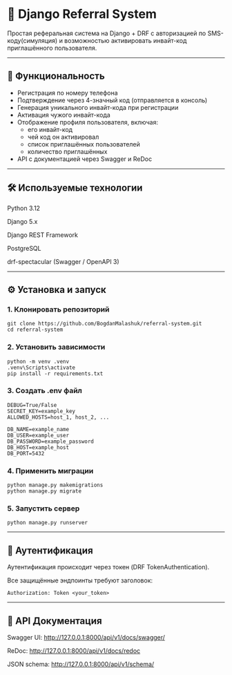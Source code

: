 # 📱 Django Referral System

Простая реферальная система на Django + DRF с авторизацией по SMS-коду(симуляция) и возможностью активировать инвайт-код приглашённого пользователя.

---

## 🚀 Функциональность

- Регистрация по номеру телефона
- Подтверждение через 4-значный код (отправляется в консоль)
- Генерация уникального инвайт-кода при регистрации
- Активация чужого инвайт-кода
- Отображение профиля пользователя, включая:
  - его инвайт-код
  - чей код он активировал
  - список приглашённых пользователей
  - количество приглашённых
- API с документацией через Swagger и ReDoc

---

## 🛠 Используемые технологии

Python 3.12

Django 5.x

Django REST Framework

PostgreSQL

drf-spectacular (Swagger / OpenAPI 3)

---

## ⚙️ Установка и запуск

### 1. Клонировать репозиторий

```
git clone https://github.com/BogdanMalashuk/referral-system.git
cd referral-system
```

### 2. Установить зависимости

```
python -m venv .venv
.venv\Scripts\activate
pip install -r requirements.txt
```

### 3. Создать .env файл

```
DEBUG=True/False
SECRET_KEY=example_key
ALLOWED_HOSTS=host_1, host_2, ...

DB_NAME=example_name
DB_USER=example_user
DB_PASSWORD=example_password
DB_HOST=example_host
DB_PORT=5432
```

### 4. Применить миграции

```
python manage.py makemigrations
python manage.py migrate
```

### 5. Запустить сервер

```
python manage.py runserver
```
---

## 🔐 Аутентификация

Аутентификация происходит через токен (DRF TokenAuthentication).

Все защищённые эндпоинты требуют заголовок:
```
Authorization: Token <your_token>
```

---

## 🧪 API Документация

Swagger UI: http://127.0.0.1:8000/api/v1/docs/swagger/

ReDoc: http://127.0.0.1:8000/api/v1/docs/redoc

JSON schema: http://127.0.0.1:8000/api/v1/schema/
